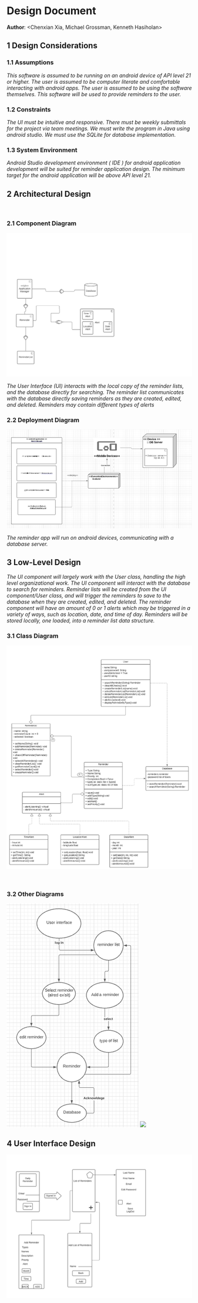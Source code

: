 # Design Document



 

**Author**: \<Chenxian Xia, Michael Grossman, Kenneth Hasiholan\>

 

## 1 Design Considerations

### 1.1 Assumptions

 

*This software is assumed to be running on an android device of API level 21 or higher. The user is assumed to be computer literate and comfortable interacting with android apps. The user is assumed to be using the software themselves. This software will be used to provide reminders to the user.*

 

### 1.2 Constraints

*The UI must be intuitive and responsive. There must be weekly submittals for the project via team meetings. We must write the program in Java using android studio. We must use the SQLite for database implementation.*

 

### 1.3 System Environment

 *Android Studio development environment ( IDE ) for android application development will be suited for reminder application design. The minimum target for the android application will be above API level 21.*

 

## 2 Architectural Design

  ![]()

### 2.1 Component Diagram

  ![](Resources/ComponentDIagram.PNG)

*The User Interface (UI) interacts with the local copy of the reminder lists, and the database directly for searching. The reminder list communicates with the database directly saving reminders as they are created, edited, and deleted. Reminders may contain different types of alerts*

 

### 2.2 Deployment Diagram

 ![](Resources/DeploymentDIagram.PNG)

*The reminder app will run on android devices, communicating with a database server.*

 

## 3 Low-Level Design

 

*The UI component will largely work with the User class, handling the high level organizational work. The UI component will interact with the database to search for reminders. Reminder lists will be created from the UI component/User class, and will trigger the reminders to save to the database when they are created, edited, and deleted. The reminder component will have an amount of 0 or 1 alerts which may be triggered in a variety of ways, such as location, date, and time of day. Reminders will be stored locally, one loaded, into a reminder list data structure.*

 

### 3.1 Class Diagram

![](Resources/design-team.PNG)

​	
### 3.2 Other Diagrams
 ![](Resources/StateDiagram.PNG)
    ![](Resources/SequnceDiagram.PNG)

 

## 4 User Interface Design

![](Resources/UserinterfaceDesign.PNG)
